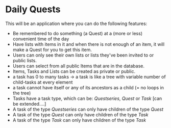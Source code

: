 # Daily Quests
This will be an application where you can do the following features:
- Be remembered to do something (a Quest) at a (more or less) convenient time of the day
- Have lists with items in it and when there is not enough of an item, it will make a Quest for you to get this item.
- Users can only see their own lists or lists they've been invited to or public lists.
- Users can select from all public Items that are in the database.
- Items, Tasks and Lists can be created as private or public.
- a task has 0 to many tasks -> a task is like a tree with variable number of child-tasks at every element
- a task cannot have itself or any of its ancestors as a child (= no loops in the tree)
- Tasks have a task type, which can be: *Questseries*, *Quest* or *Task* [can be extended....]
- A task of the type *Questseries* can only have children of the type *Quest*
- A task of the type *Quest* can only have children of the type *Task*
- A task of the type *Task* can only have children of the type *Task*
